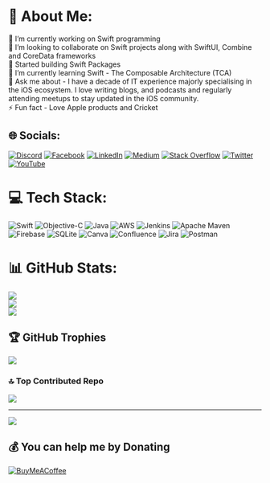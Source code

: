 # 💫 About Me:
🔭 I’m currently working on Swift programming<br>👯 I’m looking to collaborate on Swift projects along with SwiftUI, Combine and CoreData frameworks<br>🤝 Started building Swift Packages<br>🌱 I’m currently learning Swift - The Composable Architecture (TCA) <br>💬 Ask me about - I have a decade of IT experience majorly specialising in the iOS ecosystem. I love writing blogs, and podcasts and regularly attending meetups to stay updated in the iOS community. <br>⚡ Fun fact - Love Apple products and Cricket


## 🌐 Socials:
[![Discord](https://img.shields.io/badge/Discord-%237289DA.svg?logo=discord&logoColor=white)](https://discord.gg/https://discord.gg/YdZCWYK8mT) [![Facebook](https://img.shields.io/badge/Facebook-%231877F2.svg?logo=Facebook&logoColor=white)](https://facebook.com/saba.raj) [![LinkedIn](https://img.shields.io/badge/LinkedIn-%230077B5.svg?logo=linkedin&logoColor=white)](https://linkedin.com/in/sabapathy7) [![Medium](https://img.shields.io/badge/Medium-12100E?logo=medium&logoColor=white)](https://medium.com/@sabapathy7) [![Stack Overflow](https://img.shields.io/badge/-Stackoverflow-FE7A16?logo=stack-overflow&logoColor=white)](https://stackoverflow.com/users/2524447) [![Twitter](https://img.shields.io/badge/Twitter-%231DA1F2.svg?logo=Twitter&logoColor=white)](https://twitter.com/sabapathytr7) [![YouTube](https://img.shields.io/badge/YouTube-%23FF0000.svg?logo=YouTube&logoColor=white)](https://youtube.com/@sabapathytr7) 

# 💻 Tech Stack:
![Swift](https://img.shields.io/badge/swift-F54A2A?style=plastic&logo=swift&logoColor=white) ![Objective-C](https://img.shields.io/badge/OBJECTIVE--C-%233A95E3.svg?style=plastic&logo=apple&logoColor=white) ![Java](https://img.shields.io/badge/java-%23ED8B00.svg?style=plastic&logo=openjdk&logoColor=white) ![AWS](https://img.shields.io/badge/AWS-%23FF9900.svg?style=plastic&logo=amazon-aws&logoColor=white) ![Jenkins](https://img.shields.io/badge/jenkins-%232C5263.svg?style=plastic&logo=jenkins&logoColor=white) ![Apache Maven](https://img.shields.io/badge/Apache%20Maven-C71A36?style=plastic&logo=Apache%20Maven&logoColor=white) ![Firebase](https://img.shields.io/badge/Firebase-039BE5?style=plastic&logo=Firebase&logoColor=white) ![SQLite](https://img.shields.io/badge/sqlite-%2307405e.svg?style=plastic&logo=sqlite&logoColor=white) ![Canva](https://img.shields.io/badge/Canva-%2300C4CC.svg?style=plastic&logo=Canva&logoColor=white) ![Confluence](https://img.shields.io/badge/confluence-%23172BF4.svg?style=plastic&logo=confluence&logoColor=white) ![Jira](https://img.shields.io/badge/jira-%230A0FFF.svg?style=plastic&logo=jira&logoColor=white) ![Postman](https://img.shields.io/badge/Postman-FF6C37?style=plastic&logo=postman&logoColor=white)
# 📊 GitHub Stats:
![](https://github-readme-stats.vercel.app/api?username=sabapathyk7&theme=swift&hide_border=false&include_all_commits=false&count_private=true)<br/>
![](https://github-readme-streak-stats.herokuapp.com/?user=sabapathyk7&theme=swift&hide_border=false)<br/>
![](https://github-readme-stats.vercel.app/api/top-langs/?username=sabapathyk7&theme=swift&hide_border=false&include_all_commits=false&count_private=true&layout=compact)

## 🏆 GitHub Trophies
![](https://github-profile-trophy.vercel.app/?username=sabapathyk7&theme=radical&no-frame=false&no-bg=true&margin-w=4)

### 🔝 Top Contributed Repo
![](https://github-contributor-stats.vercel.app/api?username=sabapathyk7&limit=5&theme=radical&combine_all_yearly_contributions=true)

---
[![](https://visitcount.itsvg.in/api?id=sabapathyk7&icon=0&color=0)](https://visitcount.itsvg.in)

  ## 💰 You can help me by Donating
  [![BuyMeACoffee](https://img.shields.io/badge/Buy%20Me%20a%20Coffee-ffdd00?style=for-the-badge&logo=buy-me-a-coffee&logoColor=black)](https://buymeacoffee.com/sabapathy7) 

  
